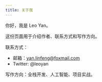 ```yaml
---
title: 关于我
---
```


你好，我是 Leo Yan。

这份页面用于介绍作者、联系方式和写作方向。

联系方式：
- 邮箱：yan.linfeng@foxmail.com
- Twitter: @leoyan

写作方向：全栈开发、人工智能、项目实战。